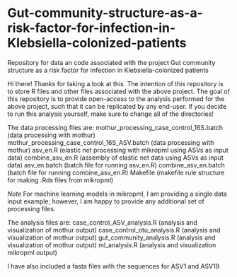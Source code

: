 # Gut-community-structure-as-a-risk-factor-for-infection-in-Klebsiella-colonized-patients
Repository for data an code associated with the project Gut community structure as a risk factor for infection in Klebsiella-colonized patients

Hi there! Thanks for taking a look at this. The intention of this repository is to store R files and other files associated with the above project.
The goal of this repository is to provide open-access to the analysis performed for the above project, such that it can be replicated by any end-user.
If you decide to run this analysis yourself, make sure to change all of the directories! 

The data processing files are:
mothur_processing_case_control_16S.batch (data processing with mothur)
mothur_processing_case_control_16S_ASV.batch (data processing with mothur)
asv_en.R (elastic net processing with mikropml using ASVs as input data)
combine_asv_en.R (assembly of elastic net data using ASVs as input data)
asv_en.batch (batch file for running asv_en.R)
combine_asv_en.batch (batch file for running combine_asv_en.R)
Makefile (makefile rule structure for making .Rds files from mikropml)

*Note* For machine learning models in mikropml, I am providing a single data input example; however, I am happy to provide any additional set of processing files.

The analysis files are:
case_control_ASV_analysis.R (analysis and visualization of mothur output)
case_control_otu_analysis.R (analysis and visualization of mothur output)
gut_community_analysis.R (analysis and visualization of mothur output)
ml_analysis.R (analysis and visualization mikropml output)

I have also included a fasta files with the sequences for ASV1 and ASV19
